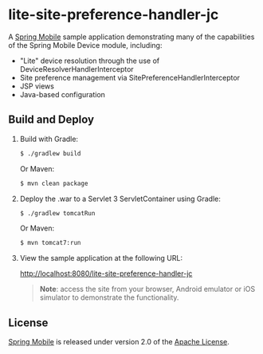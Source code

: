 # lite-site-preference-handler-jc

A [Spring Mobile] sample application demonstrating many of the capabilities of the Spring Mobile Device module, including:

* "Lite" device resolution through the use of DeviceResolverHandlerInterceptor 
* Site preference management via SitePreferenceHandlerInterceptor
* JSP views
* Java-based configuration


## Build and Deploy

1. Build with Gradle:

    ```sh
    $ ./gradlew build
    ```

    Or Maven:

    ```sh
    $ mvn clean package
    ```

2. Deploy the .war to a Servlet 3 ServletContainer using Gradle:

    ```sh
    $ ./gradlew tomcatRun
    ```

    Or Maven:

    ```sh
    $ mvn tomcat7:run
    ```

3. View the sample application at the following URL:

    [http://localhost:8080/lite-site-preference-handler-jc]()

    > **Note**: access the site from your browser, Android emulator or iOS simulator to demonstrate the functionality.


## License

[Spring Mobile] is released under version 2.0 of the [Apache License].


[Spring Mobile]: https://projects.spring.io/spring-mobile
[Apache License]: http://www.apache.org/licenses/LICENSE-2.0
